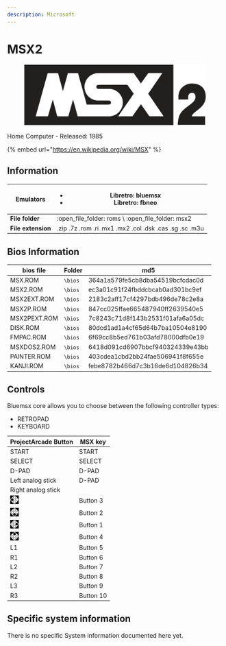 ```yaml
---
description: Microsoft
---
```


# MSX2

<figure><img src="https://raw.githubusercontent.com/fabricecaruso/es-theme-carbon/52ff37c9e265587d006945a2ba695b5a962b3a3d/art/logos/msx2.svg" alt=""><figcaption></figcaption></figure>

Home Computer - Released: 1985

{% embed url="https://en.wikipedia.org/wiki/MSX" %}

## Information

| **Emulators**      | <ul><li>Libretro: bluemsx</li><li>Libretro: fbneo</li></ul> |
| ------------------ | ----------------------------------------------------------- |
| **File folder**    | :open\_file\_folder: roms \ :open\_file\_folder: msx2       |
| **File extension** | .zip .7z .rom .ri .mx1 .mx2 .col .dsk .cas .sg .sc .m3u     |

## Bios Information

| bios file    | Folder  | md5                              |
| ------------ | ------- | -------------------------------- |
| MSX.ROM      | `\bios` | 364a1a579fe5cb8dba54519bcfcdac0d |
| MSX2.ROM     | `\bios` | ec3a01c91f24fbddcbcab0ad301bc9ef |
| MSX2EXT.ROM  | `\bios` | 2183c2aff17cf4297bdb496de78c2e8a |
| MSX2P.ROM    | `\bios` | 847cc025ffae665487940ff2639540e5 |
| MSX2PEXT.ROM | `\bios` | 7c8243c71d8f143b2531f01afa6a05dc |
| DISK.ROM     | `\bios` | 80dcd1ad1a4cf65d64b7ba10504e8190 |
| FMPAC.ROM    | `\bios` | 6f69cc8b5ed761b03afd78000dfb0e19 |
| MSXDOS2.ROM  | `\bios` | 6418d091cd6907bbcf940324339e43bb |
| PAINTER.ROM  | `\bios` | 403cdea1cbd2bb24fae506941f8f655e |
| KANJI.ROM    | `\bios` | febe8782b466d7c3b16de6d104826b34 |

## Controls

Bluemsx core allows you to choose between the following controller types:

* RETROPAD
* KEYBOARD

| ProjectArcade Button                                          | MSX key   |
| -------------------------------------------------------- | --------- |
| START                                                    | START     |
| SELECT                                                   | SELECT    |
| D-PAD                                                    | D-PAD     |
| Left analog stick                                        | D-PAD     |
| Right analog stick                                       |           |
| ![](<../../../../.gitbook/assets/image (2) (1) (1).png>) | Button 3  |
| ![](<../../../../.gitbook/assets/image (1) (2) (1).png>) | Button 2  |
| ![](<../../../../.gitbook/assets/image (4) (1).png>)     | Button 1  |
| ![](<../../../../.gitbook/assets/image (3) (1) (2).png>) | Button 4  |
| L1                                                       | Button 5  |
| R1                                                       | Button 6  |
| L2                                                       | Button 7  |
| R2                                                       | Button 8  |
| L3                                                       | Button 9  |
| R3                                                       | Button 10 |

## Specific system information

There is no specific System information documented here yet.
